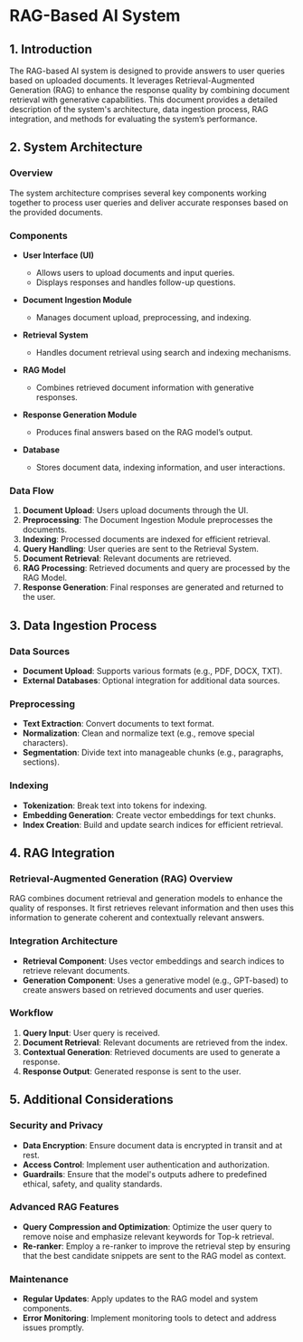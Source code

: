 # RAG-Based AI System

## 1. Introduction

The RAG-based AI system is designed to provide answers to user queries based on uploaded documents. It leverages Retrieval-Augmented Generation (RAG) to enhance the response quality by combining document retrieval with generative capabilities. This document provides a detailed description of the system's architecture, data ingestion process, RAG integration, and methods for evaluating the system’s performance.

## 2. System Architecture

### Overview

The system architecture comprises several key components working together to process user queries and deliver accurate responses based on the provided documents.

### Components

- **User Interface (UI)**
  - Allows users to upload documents and input queries.
  - Displays responses and handles follow-up questions.

- **Document Ingestion Module**
  - Manages document upload, preprocessing, and indexing.

- **Retrieval System**
  - Handles document retrieval using search and indexing mechanisms.

- **RAG Model**
  - Combines retrieved document information with generative responses.

- **Response Generation Module**
  - Produces final answers based on the RAG model’s output.

- **Database**
  - Stores document data, indexing information, and user interactions.

### Data Flow

1. **Document Upload**: Users upload documents through the UI.
2. **Preprocessing**: The Document Ingestion Module preprocesses the documents.
3. **Indexing**: Processed documents are indexed for efficient retrieval.
4. **Query Handling**: User queries are sent to the Retrieval System.
5. **Document Retrieval**: Relevant documents are retrieved.
6. **RAG Processing**: Retrieved documents and query are processed by the RAG Model.
7. **Response Generation**: Final responses are generated and returned to the user.

## 3. Data Ingestion Process

### Data Sources

- **Document Upload**: Supports various formats (e.g., PDF, DOCX, TXT).
- **External Databases**: Optional integration for additional data sources.

### Preprocessing

- **Text Extraction**: Convert documents to text format.
- **Normalization**: Clean and normalize text (e.g., remove special characters).
- **Segmentation**: Divide text into manageable chunks (e.g., paragraphs, sections).

### Indexing

- **Tokenization**: Break text into tokens for indexing.
- **Embedding Generation**: Create vector embeddings for text chunks.
- **Index Creation**: Build and update search indices for efficient retrieval.

## 4. RAG Integration

### Retrieval-Augmented Generation (RAG) Overview

RAG combines document retrieval and generation models to enhance the quality of responses. It first retrieves relevant information and then uses this information to generate coherent and contextually relevant answers.

### Integration Architecture

- **Retrieval Component**: Uses vector embeddings and search indices to retrieve relevant documents.
- **Generation Component**: Uses a generative model (e.g., GPT-based) to create answers based on retrieved documents and user queries.

### Workflow

1. **Query Input**: User query is received.
2. **Document Retrieval**: Relevant documents are retrieved from the index.
3. **Contextual Generation**: Retrieved documents are used to generate a response.
4. **Response Output**: Generated response is sent to the user.

## 5. Additional Considerations

### Security and Privacy

- **Data Encryption**: Ensure document data is encrypted in transit and at rest.
- **Access Control**: Implement user authentication and authorization.
- **Guardrails**: Ensure that the model's outputs adhere to predefined ethical, safety, and quality standards.

### Advanced RAG Features

- **Query Compression and Optimization**: Optimize the user query to remove noise and emphasize relevant keywords for Top-k retrieval.
- **Re-ranker**: Employ a re-ranker to improve the retrieval step by ensuring that the best candidate snippets are sent to the RAG model as context.

### Maintenance

- **Regular Updates**: Apply updates to the RAG model and system components.
- **Error Monitoring**: Implement monitoring tools to detect and address issues promptly.
